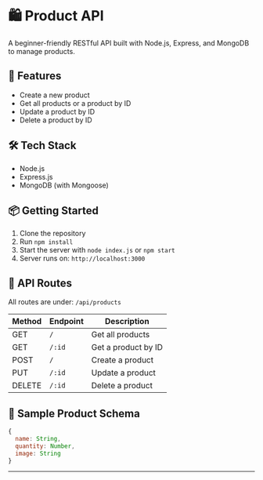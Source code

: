 # 🛍️ Product API

A beginner-friendly RESTful API built with Node.js, Express, and MongoDB to manage products.

## 🚀 Features

- Create a new product
- Get all products or a product by ID
- Update a product by ID
- Delete a product by ID

## 🛠 Tech Stack

- Node.js
- Express.js
- MongoDB (with Mongoose)

## 📦 Getting Started

1. Clone the repository  
2. Run `npm install`  
3. Start the server with `node index.js` or `npm start`  
4. Server runs on: `http://localhost:3000`

## 📌 API Routes

All routes are under: `/api/products`

| Method | Endpoint        | Description            |
|--------|------------------|------------------------|
| GET    | `/`              | Get all products       |
| GET    | `/:id`           | Get a product by ID    |
| POST   | `/`              | Create a product       |
| PUT    | `/:id`           | Update a product       |
| DELETE | `/:id`           | Delete a product       |

## 🧪 Sample Product Schema

```js
{
  name: String,
  quantity: Number,
  image: String
}
```

---

